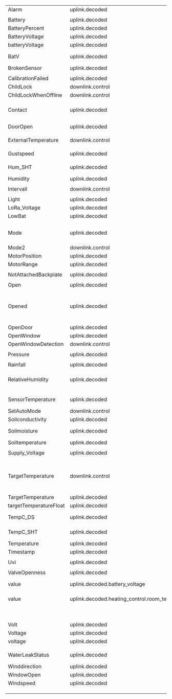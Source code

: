 |                        |                                                 |                       |       |                            |                                           |                                          |
| ---------------------- | ----------------------------------------------- | --------------------- | ----- | -------------------------- | ----------------------------------------- | ---------------------------------------- |
| Alarm                  | uplink.decoded                                  | indicator.error       |       |                            |                                           |                                          |
|                        |                                                 |                       |       |                            |                                           |                                          |
| Battery                | uplink.decoded                                  | value.voltage         | V     |                            |                                           |                                          |
| BatteryPercent         | uplink.decoded                                  | value.battery         | %     |                            |                                           |                                          |
| BatteryVoltage         | uplink.decoded                                  | value.voltage         | V     |                            |                                           |                                          |
| batteryVoltage         | uplink.decoded                                  | value.voltage         | V     |                            |                                           |                                          |
| BatV                   | uplink.decoded                                  | value.voltage         | V     |                            |                                           | Dragino LSN 65N                          |
| BrokenSensor           | uplink.decoded                                  | indicator.error       |       |                            |                                           |                                          |
|                        |                                                 |                       |       |                            |                                           |                                          |
| CalibrationFailed      | uplink.decoded                                  | indicator.maintenance |       |                            |                                           |                                          |
| ChildLock              | downlink.control                                | switch.setting        |       |                            |                                           | Vicki                                    |
| ChildLockWhenOffline   | downlink.control                                | switch.setting        |       |                            |                                           | Vicki                                    |
| Contact                | uplink.decoded                                  | sensor                |       |                            | später eventuell sensor.contact           |                                          |
|                        |                                                 |                       |       |                            |                                           |                                          |
| DoorOpen               | uplink.decoded                                  | sensor.door           |       |                            |                                           |                                          |
|                        |                                                 |                       |       |                            |                                           |                                          |
| ExternalTemperature    | downlink.control                                | level                 |       |                            | External Temperature                      |                                          |
|                        |                                                 |                       |       |                            |                                           |                                          |
| Gustspeed              | uplink.decoded                                  | value.speed           | m/s   |                            |                                           |                                          |
|                        |                                                 |                       |       |                            |                                           |                                          |
| Hum_SHT                | uplink.decoded                                  | value.humidity        | %     |                            |                                           | Dragino LSN 65N                          |
| Humidity               | uplink.decoded                                  | level.humidity        | %     |                            |                                           |                                          |
|                        |                                                 |                       |       |                            |                                           |                                          |
| Intervall              | downlink.control                                | level.timer           |       |                            |                                           |                                          |
|                        |                                                 |                       |       |                            |                                           |                                          |
| Light                  | uplink.decoded                                  | value.brightness      | Lux   |                            |                                           |                                          |
| LoRa_Voltage           | uplink.decoded                                  | value.voltage         | V     |                            |                                           |                                          |
| LowBat                 | uplink.decoded                                  | indicator.maintenance |       |                            |                                           |                                          |
|                        |                                                 |                       |       |                            |                                           |                                          |
| Mode                   | uplink.decoded                                  | level.mode.thermostat |       | 0:AUTO,1:MANUAL,2:VACATION | Mode des Thermostat (4 = Nur Heizen)      |                                          |
| Mode2                  | downlink.control                                | switch.setting        |       |                            |                                           | Vicki                                    |
| MotorPosition          | uplink.decoded                                  | value.valve           | INC   |                            |                                           |                                          |
| MotorRange             | uplink.decoded                                  |                       | INC   |                            |                                           |                                          |
|                        |                                                 |                       |       |                            |                                           |                                          |
| NotAttachedBackplate   | uplink.decoded                                  | indicator.maintenance |       |                            |                                           |                                          |
|                        |                                                 |                       |       |                            |                                           |                                          |
| Open                   | uplink.decoded                                  | sensor                |       |                            |                                           |                                          |
| Opened                 | uplink.decoded                                  | sensor.window         |       |                            | Fenster geöffnet-true / geschlossen-false |                                          |
| OpenDoor               | uplink.decoded                                  | sensor.door           |       |                            |                                           |                                          |
| OpenWindow             | uplink.decoded                                  | sensor.window         |       |                            |                                           |                                          |
| OpenWindowDetection    | downlink.control                                | switch.setting        |       |                            |                                           | Vicki                                    |
|                        |                                                 |                       |       |                            |                                           |                                          |
| Pressure               | uplink.decoded                                  | value.pressure        | mBar  |                            |                                           |                                          |
|                        |                                                 |                       |       |                            |                                           |                                          |
| Rainfall               | uplink.decoded                                  | value.rain            | mm    |                            |                                           |                                          |
| RelativeHumidity       | uplink.decoded                                  | value.humidity        | %     |                            | Istwert Relative Feuchte                  |                                          |
|                        |                                                 |                       |       |                            |                                           |                                          |
| SensorTemperature      | uplink.decoded                                  | value.temperature     |       |                            | Istwert Termperatur                       |                                          |
| SetAutoMode            | downlink.control                                | switch.setting        |       |                            |                                           | dnt                                      |
| Soilconductivity       | uplink.decoded                                  | value                 | µs/cm |                            |                                           |                                          |
| Soilmoisture           | uplink.decoded                                  | value                 | vol-% |                            |                                           |                                          |
| Soiltemperature        | uplink.decoded                                  | value.temperature     | °C    |                            |                                           |                                          |
|                        |                                                 |                       |       |                            |                                           |                                          |
| Supply_Voltage         | uplink.decoded                                  | value.voltage         | V     |                            |                                           |                                          |
|                        |                                                 |                       |       |                            |                                           |                                          |
| TargetTemperature      | downlink.control                                | level.temperature     | °C    |                            | Solltemperatur                            | Target temperature with resolution 0.1°C |
| TargetTemperature      | uplink.decoded                                  |                       | °C    |                            |                                           |                                          |
| targetTemperatureFloat | uplink.decoded                                  |                       | °C    |                            |                                           |                                          |
| TempC_DS               | uplink.decoded                                  | value.temperature     | °C    |                            |                                           | Dragino LSN 65N                          |
| TempC_SHT              | uplink.decoded                                  | value.temperature     | °C    |                            |                                           | Dragino LSN 65N                          |
| Temperature            | uplink.decoded                                  | level.temperature     | °C    |                            |                                           |                                          |
| Timestamp              | uplink.decoded                                  | date                  |       |                            |                                           |                                          |
|                        |                                                 |                       |       |                            |                                           |                                          |
| Uvi                    | uplink.decoded                                  | value.uv              |       |                            |                                           |                                          |
|                        |                                                 |                       |       |                            |                                           |                                          |
| ValveOpenness          | uplink.decoded                                  |                       | %     |                            |                                           |                                          |
| value                  | uplink.decoded.battery_voltage                  | value.voltage         | mV    |                            |                                           | DNT Thermostat                           |
| value                  | uplink.decoded.heating_control.room_temperature | value.temperature     | °C    |                            |                                           | DNT Thermostat                           |
|                        |                                                 |                       | °C    |                            |                                           |                                          |
|                        |                                                 |                       |       |                            |                                           |                                          |
|                        |                                                 |                       |       |                            |                                           |                                          |
|                        |                                                 |                       |       |                            |                                           |                                          |
| Volt                   | uplink.decoded                                  | value.voltage         | V     |                            |                                           |                                          |
| Voltage                | uplink.decoded                                  | value.voltage         | V     |                            |                                           |                                          |
| voltage                | uplink.decoded                                  | value.voltage         | V     |                            |                                           |                                          |
|                        |                                                 |                       |       |                            |                                           |                                          |
| WaterLeakStatus        | uplink.decoded                                  | sensor.alarm.flood    |       |                            |                                           | Dragino LWL02                            |
| Winddirection          | uplink.decoded                                  | value.direction.wind  | °     |                            |                                           |                                          |
| WindowOpen             | uplink.decoded                                  | sensor.window         |       |                            |                                           |                                          |
| Windspeed              | uplink.decoded                                  | value.speed           | m/s   |                            |                                           |                                          |
|                        |                                                 |                       |       |                            |                                           |                                          |
|                        |                                                 |                       |       |                            |                                           |                                          |
|                        |                                                 |                       |       |                            |                                           |                                          |

